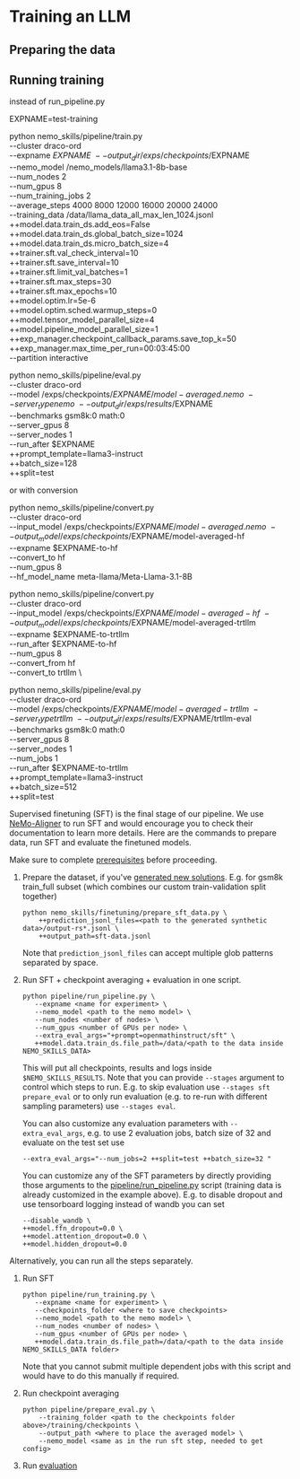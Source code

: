# Training an LLM

## Preparing the data

## Running training

instead of run_pipeline.py

EXPNAME=test-training

python nemo_skills/pipeline/train.py \
    --cluster draco-ord \
    --expname $EXPNAME \
    --output_dir /exps/checkpoints/$EXPNAME \
    --nemo_model /nemo_models/llama3.1-8b-base \
    --num_nodes 2 \
    --num_gpus 8 \
    --num_training_jobs 2 \
    --average_steps 4000 8000 12000 16000 20000 24000 \
    --training_data /data/llama_data_all_max_len_1024.jsonl \
    ++model.data.train_ds.add_eos=False \
    ++model.data.train_ds.global_batch_size=1024 \
    ++model.data.train_ds.micro_batch_size=4 \
    ++trainer.sft.val_check_interval=10 \
    ++trainer.sft.save_interval=10 \
    ++trainer.sft.limit_val_batches=1 \
    ++trainer.sft.max_steps=30 \
    ++trainer.sft.max_epochs=10 \
    ++model.optim.lr=5e-6 \
    ++model.optim.sched.warmup_steps=0 \
    ++model.tensor_model_parallel_size=4 \
    ++model.pipeline_model_parallel_size=1 \
    ++exp_manager.checkpoint_callback_params.save_top_k=50 \
    ++exp_manager.max_time_per_run=00:03:45:00 \
    --partition interactive

python nemo_skills/pipeline/eval.py \
    --cluster draco-ord \
    --model /exps/checkpoints/$EXPNAME/model-averaged.nemo \
    --server_type nemo \
    --output_dir /exps/results/$EXPNAME \
    --benchmarks gsm8k:0 math:0 \
    --server_gpus 8 \
    --server_nodes 1 \
    --run_after $EXPNAME \
    ++prompt_template=llama3-instruct \
    ++batch_size=128 \
    ++split=test


or with conversion

python nemo_skills/pipeline/convert.py \
    --cluster draco-ord \
    --input_model /exps/checkpoints/$EXPNAME/model-averaged.nemo \
    --output_model /exps/checkpoints/$EXPNAME/model-averaged-hf \
    --expname $EXPNAME-to-hf \
    --convert_to hf \
    --num_gpus 8 \
    --hf_model_name meta-llama/Meta-Llama-3.1-8B

python nemo_skills/pipeline/convert.py \
    --cluster draco-ord \
    --input_model /exps/checkpoints/$EXPNAME/model-averaged-hf \
    --output_model /exps/checkpoints/$EXPNAME/model-averaged-trtllm \
    --expname $EXPNAME-to-trtllm \
    --run_after $EXPNAME-to-hf \
    --num_gpus 8 \
    --convert_from hf \
    --convert_to trtllm \

python nemo_skills/pipeline/eval.py \
    --cluster draco-ord \
    --model /exps/checkpoints/$EXPNAME/model-averaged-trtllm \
    --server_type trtllm \
    --output_dir /exps/results/$EXPNAME/trtllm-eval \
    --benchmarks gsm8k:0 math:0 \
    --server_gpus 8 \
    --server_nodes 1 \
    --num_jobs 1 \
    --run_after $EXPNAME-to-trtllm \
    ++prompt_template=llama3-instruct \
    ++batch_size=512 \
    ++split=test




Supervised finetuning (SFT) is the final stage of our pipeline. We use [NeMo-Aligner](https://github.com/NVIDIA/NeMo-Aligner/)
to run SFT and would encourage you to check their documentation to learn more details.
Here are the commands to prepare data, run SFT and evaluate the finetuned models.

Make sure to complete [prerequisites](/docs/prerequisites.md) before proceeding.

1. Prepare the dataset, if you've [generated new solutions](/docs/synthetic-data-generation.md).
   E.g. for gsm8k train_full subset (which combines our custom train-validation split together)

   ```
   python nemo_skills/finetuning/prepare_sft_data.py \
       ++prediction_jsonl_files=<path to the generated synthetic data>/output-rs*.jsonl \
       ++output_path=sft-data.jsonl
   ```

   Note that `prediction_jsonl_files` can accept multiple glob patterns separated by space.

2. Run SFT + checkpoint averaging + evaluation in one script.

   ```
   python pipeline/run_pipeline.py \
      --expname <name for experiment> \
      --nemo_model <path to the nemo model> \
      --num_nodes <number of nodes> \
      --num_gpus <number of GPUs per node> \
      --extra_eval_args="+prompt=openmathinstruct/sft" \
      ++model.data.train_ds.file_path=/data/<path to the data inside NEMO_SKILLS_DATA>
   ```

   This will put all checkpoints, results and logs inside `$NEMO_SKILLS_RESULTS`.
   Note that you can provide `--stages` argument to control which steps to run. E.g.
   to skip evaluation use `--stages sft prepare_eval` or to only run evaluation
   (e.g. to re-run with different sampling parameters) use `--stages eval`.

   You can also customize any evaluation parameters with `--extra_eval_args`, e.g.
   to use 2 evaluation jobs, batch size of 32 and evaluate on the test set use

   ```
   --extra_eval_args="--num_jobs=2 ++split=test ++batch_size=32 "
   ```

   You can customize any of the SFT parameters by directly providing those
   arguments to the [pipeline/run_pipeline.py](/pipeline/run_pipeline.py) script (training data is already customized
   in the example above). E.g. to disable dropout and use tensorboard logging instead of wandb you can set

   ```
   --disable_wandb \
   ++model.ffn_dropout=0.0 \
   ++model.attention_dropout=0.0 \
   ++model.hidden_dropout=0.0
   ```

Alternatively, you can run all the steps separately.

1. Run SFT

   ```
   python pipeline/run_training.py \
      --expname <name for experiment> \
      --checkpoints_folder <where to save checkpoints>
      --nemo_model <path to the nemo model> \
      --num_nodes <number of nodes> \
      --num_gpus <number of GPUs per node> \
      ++model.data.train_ds.file_path=/data/<path to the data inside NEMO_SKILLS_DATA folder>
   ```

   Note that you cannot submit multiple dependent jobs with this script and would have to do this manually if required.

2. Run checkpoint averaging

   ```
   python pipeline/prepare_eval.py \
       --training_folder <path to the checkpoints folder above>/training/checkpoints \
       --output_path <where to place the averaged model> \
       --nemo_model <same as in the run sft step, needed to get config>
   ```

3. Run [evaluation](/docs/evaluation.md)
